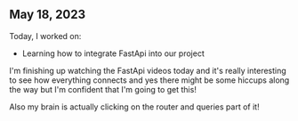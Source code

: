 ## May 18, 2023

Today, I worked on:

* Learning how to integrate FastApi into our project

I'm finishing up watching the FastApi videos today and it's really interesting to see how everything connects and yes there might be some hiccups along the way but I'm confident that I'm going to get this!

Also my brain is actually clicking on the router and queries part of it!
